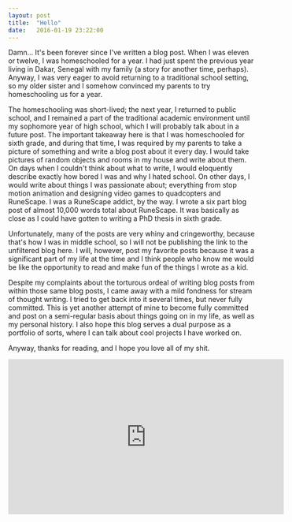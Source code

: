 ```yaml
---
layout: post
title:  "Hello"
date:   2016-01-19 23:22:00
---
```


<!--<span class="image featured"><img src="/images/pic03.jpg" alt=""></span>-->
Damn... It's been forever since I've written a blog post. When I was eleven or twelve, I was homeschooled for a year. I had just spent the previous year living in Dakar, Senegal with my family (a story for another time, perhaps). Anyway, I was very eager to avoid returning to a traditional school setting, so my older sister and I somehow convinced my parents to try homeschooling us for a year.

The homeschooling was short-lived; the next year, I returned to public school, and I remained a part of the traditional academic environment until my sophomore year of high school, which I will probably talk about in a future post. The important takeaway here is that I was homeschooled for sixth grade, and during that time, I was required by my parents to take a picture of something and write a blog post about it every day. I would take pictures of random objects and rooms in my house and write about them. On days when I couldn't think about what to write, I would eloquently describe exactly how bored I was and why I hated school. On other days, I would write about things I was passionate about; everything from stop motion animation and designing video games to quadcopters and RuneScape. I was a RuneScape addict, by the way. I wrote a six part blog post of almost 10,000 words total about RuneScape. It was basically as close as I could have gotten to writing a PhD thesis in sixth grade.

Unfortunately, many of the posts are very whiny and cringeworthy, because that's how I was in middle school, so I will not be publishing the link to the unfiltered blog here. I will, however, post my favorite posts because it was a significant part of my life at the time and I think people who know me would be like the opportunity to read and make fun of the things I wrote as a kid.

Despite my complaints about the torturous ordeal of writing blog posts from within those same blog posts, I came away with a mild fondness for stream of thought writing. I tried to get back into it several times, but never fully committed. This is yet another attempt of mine to become fully committed and post on a semi-regular basis about things going on in my life, as well as my personal history. I also hope this blog serves a dual purpose as a portfolio of sorts, where I can talk about cool projects I have worked on.

Anyway, thanks for reading, and I hope you love all of my shit.
<iframe width="560" height="315" src="https://www.youtube.com/embed/bigsk2g7xO8?start=86&end=103" frameborder="0" allowfullscreen></iframe>
